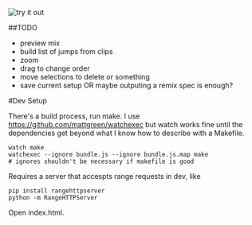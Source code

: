 ![try it out](http://remixcast.com/editor/)

##TODO

* preview mix
* build list of jumps from clips
* zoom
* drag to change order
* move selections to delete or something
* save current setup OR maybe outputing a remix spec is enough?

#Dev Setup

There's a build process, run make. I use https://github.com/mattgreen/watchexec
but watch works fine until the dependencies get beyond what I know how to
describe with a Makefile.

    watch make
    watchexec --ignore bundle.js --ignore bundle.js.map make
    # ignores shouldn't be necessary if makefile is good

Requires a server that accespts range requests in dev, like

    pip install rangehttpserver
    python -m RangeHTTPServer

Open index.html.
